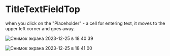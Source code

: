 # TitleTextFieldTop
when you click on the "Placeholder" - a cell for entering text, it moves to the upper left corner and goes away.


![Снимок экрана 2023-12-25 в 18 40 39](https://github.com/NikolayGrinko/TitleTextFieldTop/assets/112849355/ec8b4bea-a0f8-4552-a0b6-38383a7a6ca3)



![Снимок экрана 2023-12-25 в 18 41 00](https://github.com/NikolayGrinko/TitleTextFieldTop/assets/112849355/13b09dbd-3248-47ca-b6c2-e60bd0883906)

